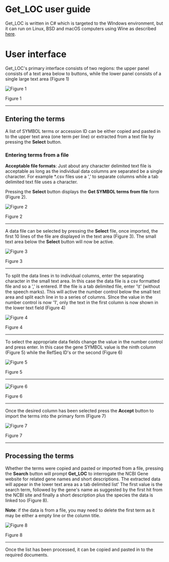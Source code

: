 # Get_LOC user guide

Get_LOC is written in C# which is targeted to the WIndows environment, but it can run on Linux, BSD and macOS computers using Wine as described [here](https://github.com/msjimc/RunningWindowsProgramsOnLinux). 

# User interface
Get_LOC's primary interface consists of two regions: the upper panel consists of a text area below to buttons, while the lower panel consists of a single large text area (Figure 1)

![Figure 1](images/figure1.jpg)

Figure 1

<hr />

## Entering the terms

A list of SYMBOL terms or accession ID can be either copied and pasted in to the upper text area (one term per line) or extracted from a text file by pressing the **Select** button. 

### Entering terms from a file

**Acceptable file formats**:
Just about any character delimited text file is acceptable as long as the individual data columns are separated be a single character. For example *.csv files use a ',' to separate columns while a tab delimited text file uses a <tab> character.   


Pressing the **Select** button displays the **Get SYMBOL terms from file** form (Figure 2).  

![Figure 2](images/figure2.jpg)

Figure 2

<hr />

A data file can be selected by pressing the **Select** file, once imported, the first 10 lines of the file are displayed in the text area (Figure 3). The small text area below the **Select** button will now be active.

![Figure 3](images/figure3.jpg)

Figure 3

<hr />

To split the data lines in to individual columns, enter the separating character in the small text area. In this case the data file is a csv formatted file and so a ',' is entered. If the file is a tab delimited file, enter '\t' (without the speech marks). This will active the number control below the small text area and split each line in to a series of columns. SInce the value in the number control is now '1', only the text in the first column is now shown in the lower text field (Figure 4)

![Figure 4](images/figure4.jpg)

Figure 4

<hr />

To select the appropriate data fields change the value in the number control and press enter. In this case the gene SYMBOL value is the ninth column (Figure 5) while the RefSeq ID's or the second (Figure 6)

![Figure 5](images/figure5.jpg)

Figure 5

<hr />

![Figure 6](images/figure6.jpg)

Figure 6

<hr />

Once the desired column has been selected press the **Accept** button to import the terms into the primary form (Figure 7)

![Figure 7](images/figure7.jpg)

Figure 7

<hr />

## Processing the terms

Whether the terms were copied and pasted or imported from a file, pressing the **Search** button will prompt **Get_LOC** to interrogate the NCBI Gene website for related gene names and short descriptions. The extracted data will appear in the lower text area as a tab delimited list' The first value is the search term, followed by the gene's name as suggested by the first hit from the NCBI site and finally a short description plus the species the data is linked too (Figure 8).

**Note**: if the data is from a file, you may need to delete the first term as it may be either a empty line or the column title. 

![Figure 8](images/figure8.jpg)

Figure 8

<hr />

Once the list has been processed, it can be copied and pasted in to the required documents.